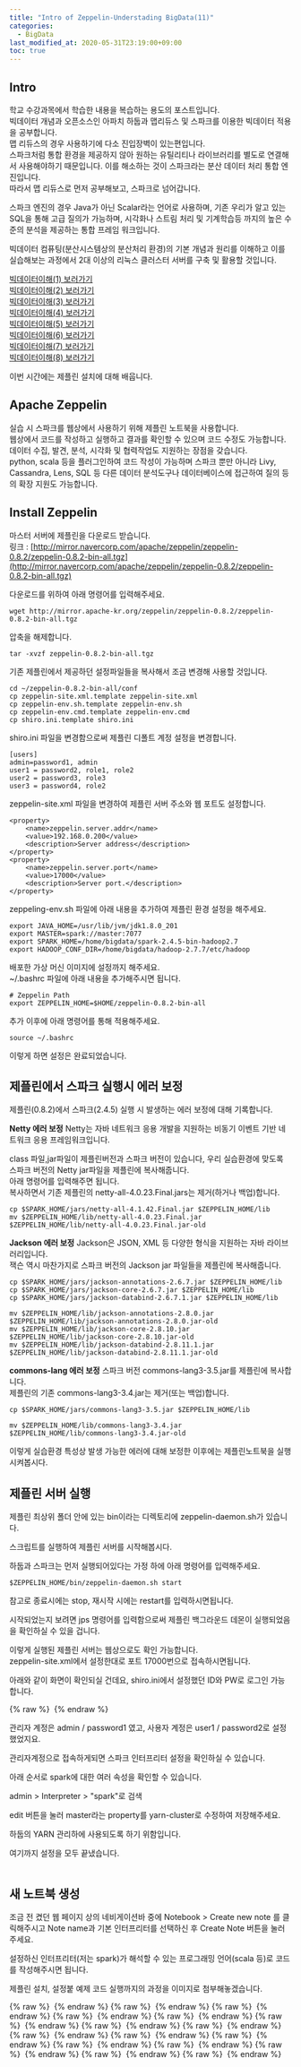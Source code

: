 ```yaml
---
title: "Intro of Zeppelin-Understading BigData(11)"
categories: 
  - BigData
last_modified_at: 2020-05-31T23:19:00+09:00
toc: true
---
```


Intro
---
학교 수강과목에서 학습한 내용을 복습하는 용도의 포스트입니다.<br/>
빅데이터 개념과 오픈소스인 아파치 하둡과 맵리듀스 및 스파크를 이용한 빅데이터 적용을 공부합니다.<br/>
맵 리듀스의 경우 사용하기에 다소 진입장벽이 있는편입니다.<br/> 스파크처럼 통합 환경을 제공하지 않아 원하는 유틸리티나 라이브러리를 별도로 연결해서 사용해야하기 때문입니다. 이를 해소하는 것이 스파크라는 분산 데이터 처리 통합 엔진입니다.<br/>
따라서 맵 리듀스로 먼저 공부해보고, 스파크로 넘어갑니다.<br/>

스파크 엔진의 경우 Java가 아닌 Scalar라는 언어로 사용하며, 기존 우리가 알고 있는 SQL을 통해 고급 질의가 가능하며, 시각화나 스트림 처리 및 기계학습등 까지의 높은 수준의 분석을 제공하는 통합 프레임 워크입니다.<br/>

빅데이터 컴퓨팅(분산시스템상의 분산처리 환경)의 기본 개념과 원리를 이해하고 이를 실습해보는 과정에서 2대 이상의 리눅스 클러스터 서버를 구축 및 활용할 것입니다.<br/>

[빅데이터이해(1) 보러가기](https://ohjinjin.github.io/bigdata/bigdata-1/)<br/>
[빅데이터이해(2) 보러가기](https://ohjinjin.github.io/bigdata/bigdata-2/)<br/>
[빅데이터이해(3) 보러가기](https://ohjinjin.github.io/bigdata/bigdata-3/)<br/>
[빅데이터이해(4) 보러가기](https://ohjinjin.github.io/bigdata/bigdata-4/)<br/>
[빅데이터이해(5) 보러가기](https://ohjinjin.github.io/bigdata/bigdata-5/)<br/>
[빅데이터이해(6) 보러가기](https://ohjinjin.github.io/bigdata/bigdata-6/)<br/>
[빅데이터이해(7) 보러가기](https://ohjinjin.github.io/bigdata/bigdata-7/)<br/>
[빅데이터이해(8) 보러가기](https://ohjinjin.github.io/bigdata/bigdata-7/)<br/>

이번 시간에는 제플린 설치에 대해 배웁니다.<br/>

Apache Zeppelin
---
실습 시 스파크를 웹상에서 사용하기 위해 제플린 노트북을 사용합니다.<br/>
웹상에서 코드를 작성하고 실행하고 결과를 확인할 수 있으며 코드 수정도 가능합니다.<br/>
데이터 수집, 발견, 분석, 시각화 및 협력작업도 지원하는 장점을 갖습니다.<br/>
python, scala 등을 플러그인하여 코드 작성이 가능하며 스파크 뿐만 아니라 Livy, Cassandra, Lens, SQL 등 다른 데이터 분석도구나 데이터베이스에 접근하여 질의 등의 확장 지원도 가능합니다.<br/>

Install Zeppelin
---
마스터 서버에 제플린을 다운로드 받습니다.<br/>
링크 : [http://mirror.navercorp.com/apache/zeppelin/zeppelin-0.8.2/zeppelin-0.8.2-bin-all.tgz](http://mirror.navercorp.com/apache/zeppelin/zeppelin-0.8.2/zeppelin-0.8.2-bin-all.tgz)<br/>

다운로드를 위하여 아래 명령어를 입력해주세요.<br/>
~~~
wget http://mirror.apache-kr.org/zeppelin/zeppelin-0.8.2/zeppelin-0.8.2-bin-all.tgz
~~~

압축을 해제합니다.<br/>
~~~
tar -xvzf zeppelin-0.8.2-bin-all.tgz
~~~

기존 제플린에서 제공하던 설정파일들을 복사해서 조금 변경해 사용할 것입니다.<br/>
~~~
cd ~/zeppelin-0.8.2-bin-all/conf
cp zeppelin-site.xml.template zeppelin-site.xml
cp zeppelin-env.sh.template zeppelin-env.sh
cp zeppelin-env.cmd.template zeppelin-env.cmd
cp shiro.ini.template shiro.ini
~~~

shiro.ini 파일을 변경함으로써 제플린 디폴트 계정 설정을 변경합니다.<br/>
~~~
[users]
admin=password1, admin
user1 = password2, role1, role2
user2 = password3, role3
user3 = password4, role2
~~~

zeppelin\-site.xml 파일을 변경하여 제플린 서버 주소와 웹 포트도 설정합니다.<br/>
~~~
<property>
	<name>zeppelin.server.addr</name>
	<value>192.168.0.200</value>
	<description>Server address</description>
</property>
<property>
	<name>zeppelin.server.port</name>
	<value>17000</value>
	<description>Server port.</description>
</property>
~~~


zeppeling\-env.sh 파일에 아래 내용을 추가하여 제플린 환경 설정을 해주세요.<br/>
~~~
export JAVA_HOME=/usr/lib/jvm/jdk1.8.0_201
export MASTER=spark://master:7077
export SPARK_HOME=/home/bigdata/spark-2.4.5-bin-hadoop2.7
export HADOOP_CONF_DIR=/home/bigdata/hadoop-2.7.7/etc/hadoop
~~~

배포한 가상 머신 이미지에 설정까지 해주세요.<br/>
\~/.bashrc 파일에 아래 내용을 추가해주시면 됩니다.<br/>
~~~
# Zeppelin Path
export ZEPPELIN_HOME=$HOME/zeppelin-0.8.2-bin-all
~~~

추가 이후에 아래 명령어를 통해 적용해주세요.<br/>
~~~
source ~/.bashrc
~~~

이렇게 하면 설정은 완료되었습니다.<br/>

제플린에서 스파크 실행시 에러 보정
---
제플린(0.8.2)에서 스파크(2.4.5) 실행 시 발생하는 에러 보정에 대해 기록합니다.<br/>

**Netty 에러 보정**
Netty는 자바 네트워크 응용 개발을 지원하는 비동기 이벤트 기반 네트워크 응용 프레임워크입니다.<br/>

class 파일,jar파일이 제플린버전과 스파크 버전이 있습니다, 우리 실습환경에 맞도록 스파크 버전의 Netty jar파일을 제플린에 복사해줍니다.<br/>
아래 명령어를 입력해주면 됩니다.<br/>
복사하면서 기존 제플린의 netty\-all\-4.0.23.Final.jars는 제거(하거나 백업)합니다.<br/>

~~~
cp $SPARK_HOME/jars/netty-all-4.1.42.Final.jar $ZEPPELIN_HOME/lib
mv $ZEPPELIN_HOME/lib/netty-all-4.0.23.Final.jar $ZEPPELIN_HOME/lib/netty-all-4.0.23.Final.jar-old
~~~

**Jackson 에러 보정**
Jackson은 JSON, XML 등 다양한 형식을 지원하는 자바 라이브러리입니다.<br/>
잭슨 역시 마찬가지로 스파크 버전의 Jackson jar 파일들을 제플린에 복사해줍니다.<br/>

~~~
cp $SPARK_HOME/jars/jackson-annotations-2.6.7.jar $ZEPPELIN_HOME/lib
cp $SPARK_HOME/jars/jackson-core-2.6.7.jar $ZEPPELIN_HOME/lib
cp $SPARK_HOME/jars/jackson-databind-2.6.7.1.jar $ZEPPELIN_HOME/lib

mv $ZEPPELIN_HOME/lib/jackson-annotations-2.8.0.jar $ZEPPELIN_HOME/lib/jackson-annotations-2.8.0.jar-old
mv $ZEPPELIN_HOME/lib/jackson-core-2.8.10.jar $ZEPPELIN_HOME/lib/jackson-core-2.8.10.jar-old
mv $ZEPPELIN_HOME/lib/jackson-databind-2.8.11.1.jar $ZEPPELIN_HOME/lib/jackson-databind-2.8.11.1.jar-old
~~~

**commons\-lang 에러 보정**
스파크 버전 commons\-lang3\-3.5.jar를 제플린에 복사합니다.<br/>
제플린의 기존 commons\-lang3\-3.4.jar는 제거(또는 백업)합니다.<br/>
~~~
cp $SPARK_HOME/jars/commons-lang3-3.5.jar $ZEPPELIN_HOME/lib

mv $ZEPPELIN_HOME/lib/commons-lang3-3.4.jar $ZEPPELIN_HOME/lib/commons-lang3-3.4.jar-old
~~~

이렇게 실습환경 특성상 발생 가능한 에러에 대해 보정한 이후에는 제플린노트북을 실행시켜봅시다.<br/>

제플린 서버 실행
---
제플린 최상위 폴더 안에 있는 bin이라는 디렉토리에 zeppelin\-daemon.sh가 있습니다.<br/>

스크립트를 실행하여 제플린 서버를 시작해봅시다.<br/>

하둡과 스파크는 먼저 실행되어있다는 가정 하에 아래 명령어를 입력해주세요.<br/>

~~~
$ZEPPELIN_HOME/bin/zeppelin-daemon.sh start
~~~

참고로 종료시에는 stop, 재시작 시에는 restart를 입력하시면됩니다.<br/>

시작되었는지 보려면 jps 명령어를 입력함으로써 제플린 백그라운드 데몬이 실행되었음을 확인하실 수 있을 겁니다.<br/>

이렇게 실행된 제플린 서버는 웹상으로도 확인 가능합니다.<br/>
zeppelin\-site.xml에서 설정한대로 포트 17000번으로 접속하시면됩니다.<br/>

아래와 같이 화면이 확인되실 건데요, shiro.ini에서 설정했던 ID와 PW로 로그인 가능합니다.<br/>

{% raw %} <img src="https://ohjinjin.github.io/assets/images/20200418bigdata/capture65.JPG" alt=""> {% endraw %}

관리자 계정은 admin / password1 였고, 사용자 계정은 user1 / password2로 설정했었지요.<br/>

관리자계정으로 접속하게되면 스파크 인터프리터 설정을 확인하실 수 있습니다.<br/>

아래 순서로 spark에 대한 여러 속성을 확인할 수 있습니다.<br/>

admin \> Interpreter \> "spark"로 검색

edit 버튼을 눌러 master라는 property를 yarn\-cluster로 수정하여 저장해주세요.<br/>

하둡의 YARN 관리하에 사용되도록 하기 위함입니다.<br/>

여기까지 설정을 모두 끝냈습니다.<br/>
<br/>

새 노트북 생성
---
조금 전 켰던 웹 페이지 상의 네비게이션바 중에 Notebook \> Create new note 를 클릭해주시고 Note name과 기본 인터프리터를 선택하신 후 Create Note 버튼을 눌러주세요.<br/>

설정하신 인터프리터(저는 spark)가 해석할 수 있는 프로그래밍 언어(scala 등)로 코드를 작성해주시면 됩니다.<br/>


제플린 설치, 설정붙 예제 코드 실행까지의 과정을 이미지로 첨부해놓겠습니다.<br/>

{% raw %} <img src="https://ohjinjin.github.io/assets/images/20200418bigdata/dir10/슬라이드12.JPG" alt=""> {% endraw %}
{% raw %} <img src="https://ohjinjin.github.io/assets/images/20200418bigdata/dir10/슬라이드13.JPG" alt=""> {% endraw %}
{% raw %} <img src="https://ohjinjin.github.io/assets/images/20200418bigdata/dir10/슬라이드14.JPG" alt=""> {% endraw %}
{% raw %} <img src="https://ohjinjin.github.io/assets/images/20200418bigdata/dir10/슬라이드15.JPG" alt=""> {% endraw %}
{% raw %} <img src="https://ohjinjin.github.io/assets/images/20200418bigdata/dir10/슬라이드16.JPG" alt=""> {% endraw %}
{% raw %} <img src="https://ohjinjin.github.io/assets/images/20200418bigdata/dir10/슬라이드17.JPG" alt=""> {% endraw %}
{% raw %} <img src="https://ohjinjin.github.io/assets/images/20200418bigdata/dir10/슬라이드18.JPG" alt=""> {% endraw %}
{% raw %} <img src="https://ohjinjin.github.io/assets/images/20200418bigdata/dir10/슬라이드19.JPG" alt=""> {% endraw %}
{% raw %} <img src="https://ohjinjin.github.io/assets/images/20200418bigdata/dir10/슬라이드20.JPG" alt=""> {% endraw %}
{% raw %} <img src="https://ohjinjin.github.io/assets/images/20200418bigdata/dir10/슬라이드21.JPG" alt=""> {% endraw %}
{% raw %} <img src="https://ohjinjin.github.io/assets/images/20200418bigdata/dir10/슬라이드22.JPG" alt=""> {% endraw %}
{% raw %} <img src="https://ohjinjin.github.io/assets/images/20200418bigdata/dir10/슬라이드23.JPG" alt=""> {% endraw %}
{% raw %} <img src="https://ohjinjin.github.io/assets/images/20200418bigdata/dir10/슬라이드24.JPG" alt=""> {% endraw %}
{% raw %} <img src="https://ohjinjin.github.io/assets/images/20200418bigdata/dir10/슬라이드25.JPG" alt=""> {% endraw %}
{% raw %} <img src="https://ohjinjin.github.io/assets/images/20200418bigdata/dir10/슬라이드26.JPG" alt=""> {% endraw %}
{% raw %} <img src="https://ohjinjin.github.io/assets/images/20200418bigdata/dir10/슬라이드27.JPG" alt=""> {% endraw %}
